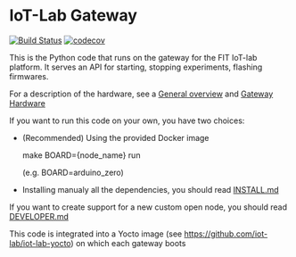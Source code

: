 IoT-Lab Gateway
===============

[![Build Status](https://travis-ci.org/iot-lab/iot-lab-gateway.svg?branch=master)](https://travis-ci.org/iot-lab/iot-lab-gateway)
[![codecov](https://codecov.io/gh/iot-lab/iot-lab-gateway/branch/master/graph/badge.svg)](https://codecov.io/gh/iot-lab/iot-lab-gateway)


This is the Python code that runs on the gateway for the FIT IoT-lab
platform. It serves an API for starting, stopping experiments, flashing firmwares.

For a description of the hardware, see a [General overview](https://www.iot-lab.info/hardware/#iot-lab-node) and [Gateway Hardware](https://github.com/iot-lab/iot-lab/wiki/Hardware_Iotlab-gateway)

If you want to run this code on your own, you have two choices:

* (Recommended) Using the provided Docker image

    make BOARD={node_name} run

    (e.g. BOARD=arduino_zero)

* Installing manualy all the dependencies, you should read [INSTALL.md](INSTALL.md)


If you want to create support for a new custom open node, you should read [DEVELOPER.md](DEVELOPER.md)


This code is integrated into a Yocto image (see https://github.com/iot-lab/iot-lab-yocto)
on which each gateway boots